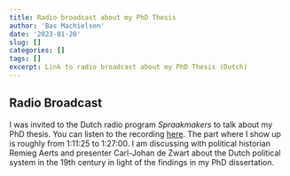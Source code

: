 ```yaml
---
title: Radio broadcast about my PhD Thesis
author: 'Bas Machielsen'
date: '2023-01-20'
slug: []
categories: []
tags: []
excerpt: Link to radio broadcast about my PhD Thesis (Dutch)
---
```


## Radio Broadcast

I was invited to the Dutch radio program _Spraakmakers_ to talk about my PhD thesis. You can listen to the recording [here](https://www.nporadio1.nl/uitzendingen/spraakmakers/b69eed99-56a6-4525-af1f-7695adcf93ba/2023-01-20-spraakmakers). The part where I show up is roughly from 1:11:25 to 1:27:00. I am discussing with political historian Remieg Aerts and presenter Carl-Johan de Zwart about the Dutch political system in the 19th century in light of the findings in my PhD dissertation. 
